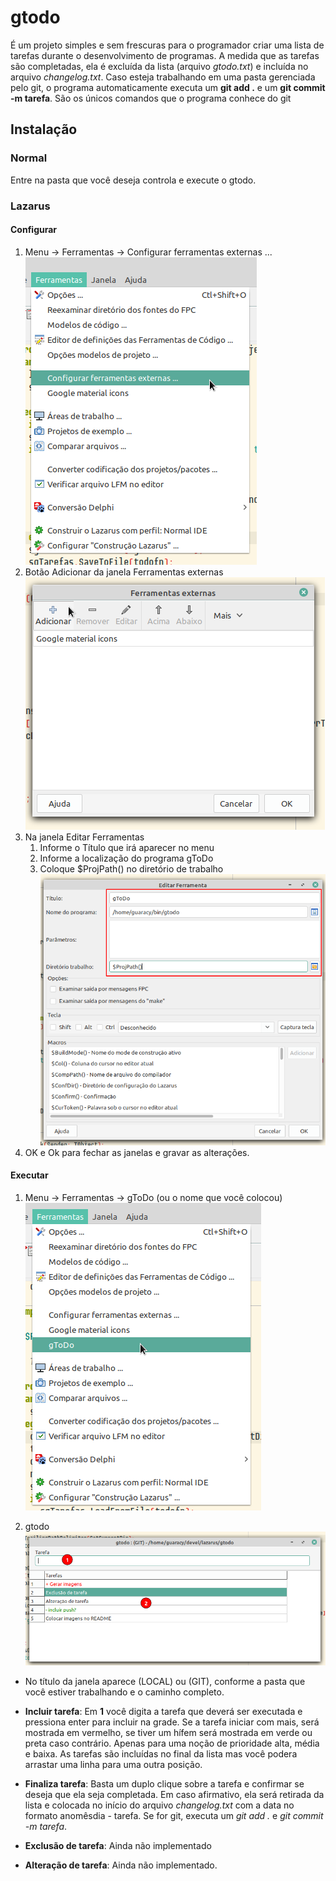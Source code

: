 # gtodo

É um projeto simples e sem frescuras para o programador criar uma lista de tarefas durante o desenvolvimento de programas. A medida que as tarefas são completadas, ela é excluída da lista (arquivo *gtodo.txt*) e incluída no arquivo *changelog.txt*. Caso esteja trabalhando em uma pasta gerenciada pelo git, o programa automaticamente executa um **git add .** e um **git commit -m tarefa**. São os únicos comandos que o programa conhece do git

## Instalação

### Normal

Entre na pasta que você deseja controla e execute o gtodo.

### Lazarus

#### Configurar

1. Menu -> Ferramentas -> Configurar ferramentas externas ...
   ![](images/mnuferramentaexterna.png)
2. Botão Adicionar da janela Ferramentas externas
   ![](images/dlgferramentaexterna.png)
3. Na janela Editar Ferramentas
   1. Informe o Título que irá aparecer no menu
   2. Informe a localização do programa gToDo
   3. Coloque $ProjPath() no diretório de trabalho
      ![](images/editarferramenta.png)
4. OK e Ok para fechar as janelas e gravar as alterações.

#### Executar

1. Menu -> Ferramentas -> gToDo (ou o nome que você colocou)
   ![](images/mnuexecutargtodo.png)

2. gtodo
   ![](images/gtodo.png)
- No título da janela aparece (LOCAL) ou (GIT), conforme a pasta que você estiver trabalhando e o caminho completo.

- **Incluir tarefa**: Em **1** você digita a tarefa que deverá ser executada e pressiona enter para incluir na grade. Se a tarefa iniciar com mais, será mostrada em vermelho, se tiver um hífem será mostrada em verde ou preta caso contrário. Apenas para uma noção de prioridade alta, média e baixa. As tarefas são incluídas no final da lista mas você podera arrastar uma linha para uma outra posição. 

- **Finaliza tarefa**: Basta um duplo clique sobre a tarefa e confirmar se deseja que ela seja completada. Em caso afirmativo, ela será retirada da lista e colocada no início do arquivo *changelog.txt* com a data no formato anomêsdia - tarefa. Se for git, executa um *git add .* e *git commit -m tarefa*.

- **Exclusão de tarefa**: Ainda não implementado

- **Alteração de tarefa**: Ainda não implementado.
